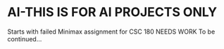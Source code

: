 # AI-THIS IS FOR AI PROJECTS ONLY
Starts with failed Minimax assignment for CSC 180
NEEDS WORK
To be continued...
